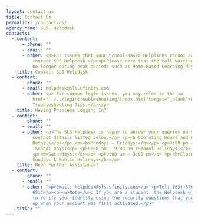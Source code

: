```yaml
---
layout: contact_us
title: Contact Us
permalink: /contact-us/
agency_name: SLS  Helpdesk
contacts:
  - content:
      - phone: ""
      - email: ""
      - other: <p>For issues that your School-Based Helplines cannot address, you may
          contact SLS Helpdesk.</p><p>Please note that the call waiting time may
          be longer during peak periods such as Home-Based Learning days. </p>
    title: Contact SLS Helpdesk
  - content:
      - phone: ""
      - email: helpdesk@sls.ufinity.com
      - other: <p> For common login issues, you may refer to the <a
          href="../../logintroubleshooting/index.html"target="_blank">Login
          Troubleshooting Tips.</a></p>
    title: Having Problems Logging In?
  - content:
      - phone: ""
      - email: ""
      - other: <p>The SLS Helpdesk is happy to answer your queries on SLS through the
          contact details listed below.</p> <p><b>Operating Hours and Contact
          Details</b></p> <p><b>Mondays ― Fridays:</b></p> <p>4:00 pm ― 9:00 pm
          (School Days)</p> <p>9:00 am ― 9:00 pm (School Holidays)</p>
          <p><b>Saturdays:</b></p> <p>9:00 am ― 3:00 pm</p> <p><b>Closed on
          Sundays & Public Holidays</b></p>
    title: Need Further Assistance?
  - content:
      - phone: ""
      - email: ""
      - other: "<p>Email: helpdesk@sls.ufinity.com</p> <p>Tel: (65) 6702
          6513</p><p><u>Note</u>: If you are a student, the Helpdesk will need
          to verify your identity using the security questions that you have set
          up when your account was first activated.</p>"
    title: ""
---
```

